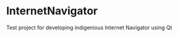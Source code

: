 InternetNavigator
=================

Test project for developing indigenious  Internet  Navigator  using Qt
